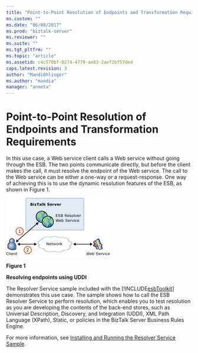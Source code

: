 ```yaml
---
title: "Point-to-Point Resolution of Endpoints and Transformation Requirements | Microsoft Docs"
ms.custom: ""
ms.date: "06/08/2017"
ms.prod: "biztalk-server"
ms.reviewer: ""
ms.suite: ""
ms.tgt_pltfrm: ""
ms.topic: "article"
ms.assetid: c4c570bf-8274-4779-ae83-2aef2bf57ded
caps.latest.revision: 3
author: "MandiOhlinger"
ms.author: "mandia"
manager: "anneta"
---
```

# Point-to-Point Resolution of Endpoints and Transformation Requirements
In this use case, a Web service client calls a Web service without going through the ESB. The two points communicate directly, but before the client makes the call, it must resolve the endpoint of the Web service. The call to the Web service can be either a one-way or a request-response. One way of achieving this is to use the dynamic resolution features of the ESB, as shown in Figure 1.  
  
 ![Point&#45;to&#45;Point Resolution of Endpoints](../esb-toolkit/media/ch3-pointtopoint.gif "Ch3-PointToPoint")  
  
 **Figure 1**  
  
 **Resolving endpoints using UDDI**  
  
 The Resolver Service sample included with the [!INCLUDE[esbToolkit](../includes/esbtoolkit-md.md)] demonstrates this use case. The sample shows how to call the ESB Resolver Service to perform resolution, which enables you to test resolution as you are developing the contents of the back-end stores, such as Universal Description, Discovery, and Integration (UDDI), XML Path Language (XPath), Static, or policies in the BizTalk Server Business Rules Engine.  
  
 For more information, see [Installing and Running the Resolver Service Sample](../esb-toolkit/installing-and-running-the-resolver-service-sample.md).